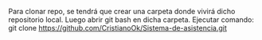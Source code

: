 Para clonar repo, se tendrá que crear una carpeta donde vivirá dicho repositorio local.
Luego abrir git bash en dicha carpeta.
Ejecutar comando: git clone https://github.com/CristianoOk/Sistema-de-asistencia.git
